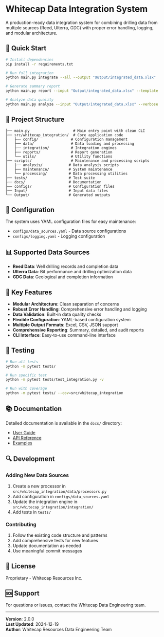 # Whitecap Data Integration System

A production-ready data integration system for combining drilling data from multiple sources (Reed, Ulterra, GDC) with proper error handling, logging, and modular architecture.

## 🚀 Quick Start

```bash
# Install dependencies
pip install -r requirements.txt

# Run full integration
python main.py integrate --all --output "Output/integrated_data.xlsx"

# Generate summary report
python main.py report --input "Output/integrated_data.xlsx" --template summary

# Analyze data quality
python main.py analyze --input "Output/integrated_data.xlsx" --verbose
```

## 📁 Project Structure

```
├── main.py                    # Main entry point with clean CLI
├── src/whitecap_integration/  # Core application code
│   ├── config/               # Configuration management
│   ├── data/                 # Data loading and processing
│   ├── integration/          # Integration engines
│   ├── reports/              # Report generation
│   └── utils/                # Utility functions
├── scripts/                  # Maintenance and processing scripts
│   ├── analysis/            # Data analysis scripts
│   ├── maintenance/         # System maintenance
│   └── processing/          # Data processing utilities
├── tests/                   # Test suite
├── docs/                    # Documentation
├── configs/                 # Configuration files
├── Input/                   # Input data files
└── Output/                  # Generated outputs
```

## 🔧 Configuration

The system uses YAML configuration files for easy maintenance:

- `configs/data_sources.yaml` - Data source configurations
- `configs/logging.yaml` - Logging configuration

## 📊 Supported Data Sources

- **Reed Data**: Well drilling records and completion data
- **Ulterra Data**: Bit performance and drilling optimization data  
- **GDC Data**: Geological and completion information

## 🎯 Key Features

- **Modular Architecture**: Clean separation of concerns
- **Robust Error Handling**: Comprehensive error handling and logging
- **Data Validation**: Built-in data quality checks
- **Flexible Configuration**: YAML-based configuration system
- **Multiple Output Formats**: Excel, CSV, JSON support
- **Comprehensive Reporting**: Summary, detailed, and audit reports
- **CLI Interface**: Easy-to-use command-line interface

## 🧪 Testing

```bash
# Run all tests
python -m pytest tests/

# Run specific test
python -m pytest tests/test_integration.py -v

# Run with coverage
python -m pytest tests/ --cov=src/whitecap_integration
```

## 📚 Documentation

Detailed documentation is available in the `docs/` directory:

- [User Guide](docs/user_guide/README.md)
- [API Reference](docs/api/README.md)
- [Examples](docs/examples/README.md)

## 🔍 Development

### Adding New Data Sources

1. Create a new processor in `src/whitecap_integration/data/processors.py`
2. Add configuration in `configs/data_sources.yaml`
3. Update the integration engine in `src/whitecap_integration/integration/`
4. Add tests in `tests/`

### Contributing

1. Follow the existing code structure and patterns
2. Add comprehensive tests for new features
3. Update documentation as needed
4. Use meaningful commit messages

## 📝 License

Proprietary - Whitecap Resources Inc.

## 🆘 Support

For questions or issues, contact the Whitecap Data Engineering team.

---

**Version**: 2.0.0  
**Last Updated**: 2024-12-19  
**Author**: Whitecap Resources Data Engineering Team
